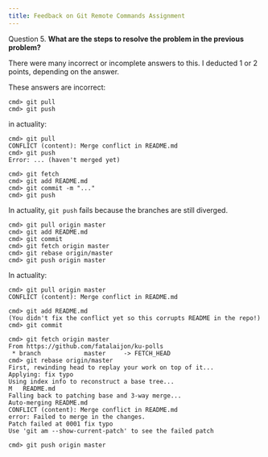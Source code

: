 ```yaml
---
title: Feedback on Git Remote Commands Assignment
---
```


Question 5. **What are the steps to resolve the problem in the previous problem?**

There were many incorrect or incomplete answers to this.
I deducted 1 or 2 points, depending on the answer.

These answers are incorrect:

```
cmd> git pull
cmd> git push
```
in actuality:
```
cmd> git pull
CONFLICT (content): Merge conflict in README.md
cmd> git push
Error: ... (haven't merged yet)
```

```
cmd> git fetch
cmd> git add README.md
cmd> git commit -m "..."
cmd> git push
```
In actuality, `git push` fails because the branches are still diverged.


```
cmd> git pull origin master
cmd> git add README.md
cmd> git commit
cmd> git fetch origin master
cmd> git rebase origin/master
cmd> git push origin master
```

In actuality:
```
cmd> git pull origin master
CONFLICT (content): Merge conflict in README.md

cmd> git add README.md
(You didn't fix the conflict yet so this corrupts README in the repo!)
cmd> git commit

cmd> git fetch origin master
From https://github.com/fatalaijon/ku-polls
 * branch            master     -> FETCH_HEAD
cmd> git rebase origin/master
First, rewinding head to replay your work on top of it...
Applying: fix typo
Using index info to reconstruct a base tree...
M	README.md
Falling back to patching base and 3-way merge...
Auto-merging README.md
CONFLICT (content): Merge conflict in README.md
error: Failed to merge in the changes.
Patch failed at 0001 fix typo
Use 'git am --show-current-patch' to see the failed patch

cmd> git push origin master
```

